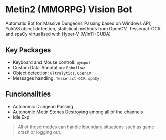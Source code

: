 # Metin2 (MMORPG) Vision Bot

Automatic Bot for Massive Dungeons Passing based on Windows API, YoloV8 object detection, statistical methods from OpenCV, Tesseract-OCR and spaCy virtualised with Hyper-V (Win11+CUDA)

## Key Packages
- Keyboard and Mouse controll: `pynput`
- Custom Data Annotation: `Roboflow`
- Object detection: `ultralytics`, `OpenCV`
- Messages handling: `Tesseract-OCR`, `spaCy`

## Funcionalities
- Autonomic Dungeon Passing
- Autonomic Metin Stones Destroying among all of the channels
- Idle Exp

> All of those modes can handle boundary situations such as game crash or logging out.
